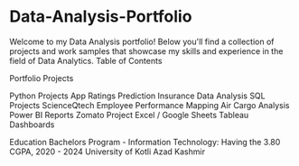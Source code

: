 # Data-Analysis-Portfolio
Welcome to my Data Analysis portfolio! Below you'll find a collection of projects and work samples that showcase my skills and experience in the field of Data Analytics.
Table of Contents

Portfolio Projects

Python Projects
App Ratings Prediction
Insurance Data Analysis
SQL Projects
ScienceQtech Employee Performance Mapping
Air Cargo Analysis
Power BI Reports
Zomato Project
Excel / Google Sheets
Tableau Dashboards

Education
Bachelors Program - Information Technology: Having the 3.80 CGPA, 2020 - 2024
University of Kotli Azad Kashmir
